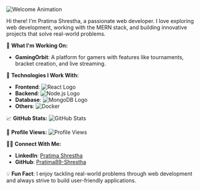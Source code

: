 ![Welcome Animation](https://your-welcome-animation-url.gif)

Hi there! I'm Pratima Shrestha, a passionate web developer. I love exploring web development, working with the MERN stack, and building innovative projects that solve real-world problems.

🚀 **What I'm Working On:**
- **GamingOrbit**: A platform for gamers with features like tournaments, bracket creation, and live streaming.

🔧 **Technologies I Work With:**
- **Frontend**: ![React Logo](https://your-react-gif-url.gif)
- **Backend**: ![Node.js Logo](https://your-nodejs-gif-url.gif)
- **Database**: ![MongoDB Logo](https://your-mongodb-gif-url.gif)
- **Others**: ![Docker](https://your-docker-gif-url.gif)

📈 **GitHub Stats:**
![GitHub Stats](https://github-readme-stats.vercel.app/api?username=Pratima89-Shrestha&show_icons=true&theme=radical)

👀 **Profile Views:**
![Profile Views](https://komarev.com/ghpvc/?username=Pratima89-Shrestha)

👩‍💻 **Connect With Me:**
- **LinkedIn**: [Pratima Shrestha](https://www.linkedin.com/in/pratima-shrestha-225494229/)
- **GitHub**: [Pratima89-Shrestha](https://github.com/Pratima89-Shrestha)

💡 **Fun Fact**: I enjoy tackling real-world problems through web development and always strive to build user-friendly applications.
